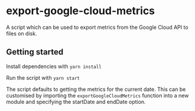 # export-google-cloud-metrics

A script which can be used to export metrics from the Google Cloud API to files on disk.

## Getting started

Install dependencies with `yarn install`

Run the script with `yarn start`

The script defaults to getting the metrics for the current date. This can be customised by importing the `exportGoogleCloudMetrics` function into a new module and specifying the startDate and endDate option.